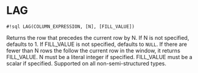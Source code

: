 # LAG
`#!sql LAG(COLUMN_EXPRESSION, [N], [FILL_VALUE])`

Returns the row that precedes the current row by N. If N
is not specified, defaults to 1. If FILL_VALUE is not
specified, defaults to `NULL`. If
there are fewer than N rows the follow the current row in
the window, it returns FILL_VALUE. N must be a literal
integer if specified. FILL_VALUE must be a scalar if specified.
Supported on all non-semi-structured types.


